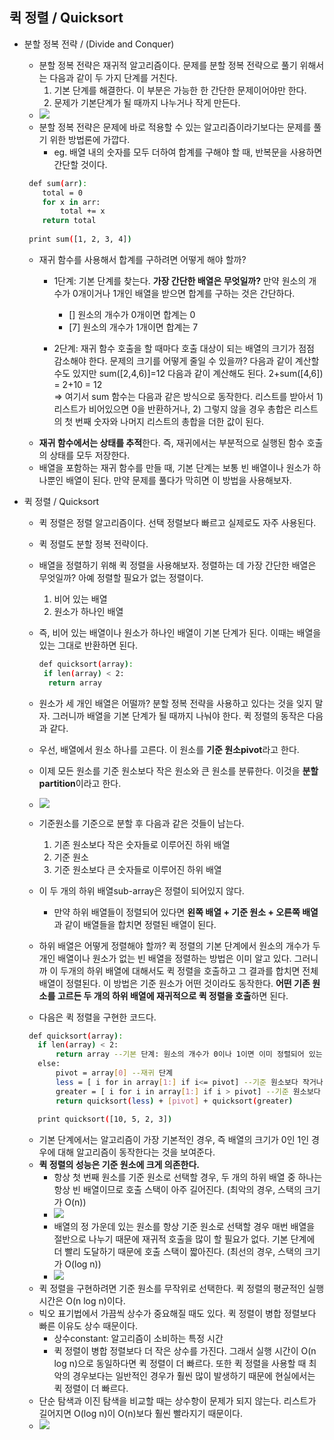 ## 퀵 정렬 / Quicksort
 
 - 분할 정복 전략 / (Divide and Conquer)
    - 분할 정복 전략은 재귀적 알고리즘이다. 문제를 분할 정복 전략으로 풀기 위해서는 다음과 같이 두 가지 단계를 거친다.
      1) 기본 단계를 해결한다. 이 부분은 가능한 한 간단한 문제이어야만 한다.
      2) 문제가 기본단계가 될 때까지 나누거나 작게 만든다.
    - ![](https://mvmtsacramento.com/wp-content/uploads/2017/03/98c02634ee7f970a6bfb0812cc1495bacb462282.png)
    - 분할 정복 전략은 문제에 바로 적용할 수 있는 알고리즘이라기보다는 문제를 풀기 위한 방법론에 가깝다.
      - eg. 배열 내의 숫자를 모두 더하여 합계를 구해야 할 때, 반복문을 사용하면 간단할 것이다. 
    ```sh
     def sum(arr):
        total = 0
        for x in arr:
            total += x
        return total
     
     print sum([1, 2, 3, 4])   
     ```     
    - 재귀 함수를 사용해서 합계를 구하려면 어떻게 해야 할까? 
      - 1단계: 기본 단계를 찾는다. **가장 간단한 배열은 무엇일까?**
      만약 원소의 개수가 0개이거나 1개인 배열을 받으면 합계를 구하는 것은 간단하다.
        - [] 원소의 개수가 0개이면 합계는 0
        - [7] 원소의 개수가 1개이면 합계는 7
      
      - 2단계: 재귀 함수 호출을 할 때마다 호출 대상이 되는 배열의 크기가 점점 감소해야 한다. 문제의 크기를 어떻게 줄일 수 있을까?
      다음과 같이 계산할 수도 있지만 sum([2,4,6)]=12
      다음과 같이 계산해도 된다. 2+sum([4,6]) = 2+10 = 12  
      => 여기서 sum 함수는 다음과 같은 방식으로 동작한다. 리스트를 받아서 1) 리스트가 비어있으면 0을 반환하거나, 2) 그렇지 않을 경우 총합은 리스트의 첫 번째 숫자와 나머지 리스트의 총합을 더한 값이 된다. 
    - **재귀 함수에서는 상태를 추적**한다. 즉, 재귀에서는 부분적으로 실행된 함수 호출의 상태를 모두 저장한다. 
    - 배열을 포함하는 재귀 함수를 만들 때, 기본 단계는 보통 빈 배열이나 원소가 하나뿐인 배열이 된다. 만약 문제를 풀다가 막히면 이 방법을 사용해보자. 
 
 - 퀵 정렬 / Quicksort
   - 퀵 정렬은 정렬 알고리즘이다. 선택 정렬보다 빠르고 실제로도 자주 사용된다. 
   - 퀵 정렬도 분할 정복 전략이다. 
   - 배열을 정렬하기 위해 퀵 정렬을 사용해보자. 정렬하는 데 가장 간단한 배열은 무엇일까? 아예 정렬할 필요가 없는 정렬이다. 
     1) 비어 있는 배열
     2) 원소가 하나인 배열
   - 즉, 비어 있는 배열이나 원소가 하나인 배열이 기본 단계가 된다. 이때는 배열을 있는 그대로 반환하면 된다. 
      ```sh
      def quicksort(array):
       if len(array) < 2:
        return array
      ```
      
   - 원소가 세 개인 배열은 어떨까? 분할 정복 전략을 사용하고 있다는 것을 잊지 말자. 그러니까 배열을 기본 단계가 될 때까지 나눠야 한다. 퀵 정렬의 동작은 다음과 같다.
    - 우선, 배열에서 원소 하나를 고른다. 이 원소를 **기준 원소pivot**라고 한다. 
    - 이제 모든 원소를 기준 원소보다 작은 원소와 큰 원소를 분류한다. 이것을 **분할partition**이라고 한다.
    - ![](https://encrypted-tbn0.gstatic.com/images?q=tbn:ANd9GcTcBIpdrmaCB8VPuAfDSvhCSkSDsVVxS8XPmTFsr83maDxmPzS9wQ)
    - 기준원소를 기준으로 분할 후 다음과 같은 것들이 남는다. 
        1) 기존 원소보다 작은 숫자들로 이루어진 하위 배열
        2) 기준 원소
        3) 기준 원소보다 큰 숫자들로 이루어진 하위 배열
    - 이 두 개의 하위 배열sub-array은 정렬이 되어있지 않다. 
        - 만약 하위 배열들이 정렬되어 있다면 **왼쪽 배열 + 기준 원소 + 오른쪽 배열** 과 같이 배열들을 합치면 정렬된 배열이 된다. 
    - 하위 배열은 어떻게 정렬해야 할까? 퀵 정렬의 기본 단계에서 원소의 개수가 두 개인 배열이나 원소가 없는 빈 배열을 정렬하는 방법은 이미 알고 있다. 그러니까 이 두개의 하위 배열에 대해서도 퀵 정렬을 호출하고 그 결과를 합치면 전체 배열이 정렬된다. 이 방법은 기준 원소가 어떤 것이라도 동작한다. **어떤 기존 원소를 고르든 두 개의 하위 배열에 재귀적으로 퀵 정렬을 호출**하면 된다. 
    - 다음은 퀵 정렬을 구현한 코드다.
     ```sh
      def quicksort(array):
        if len(array) < 2:
            return array --기본 단계: 원소의 개수가 0이나 1이면 이미 정렬되어 있는 상태 
        else:
            pivot = array[0] --재귀 단계
            less = [ i for in array[1:] if i<= pivot] --기준 원소보다 작거나 같은 모든 원소로 이루어진 하위 배열
            greater = [ i for i in array[1:] if i > pivot] --기준 원소보다 큰 모든 원소로 이루어진 하위 배열
            return quicksort(less) + [pivot] + quicksort(greater)
            
        print quicksort([10, 5, 2, 3])    
     ```
    - 기본 단계에서는 알고리즘이 가장 기본적인 경우, 즉 배열의 크기가 0인 1인 경우에 대해 알고리즘이 동작한다는 것을 보여준다. 
    - **퀵 정렬의 성능은 기준 원소에 크게 의존한다.**
        - 항상 첫 번째 원소를 기준 원소로 선택할 경우, 두 개의 하위 배열 중 하나는 항상 빈 배열이므로 호출 스택이 아주 길어진다. (최악의 경우, 스택의 크기가 O(n))
        - ![](https://image.slidesharecdn.com/quicksortproflilisaghafi-180812183530/95/quick-sort-by-prof-lili-saghafi-30-638.jpg?cb=1534099161)
        - 배열의 정 가운데 있는 원소를 항상 기준 원소로 선택할 경우 매번 배열을 절반으로 나누기 때문에 재귀적 호출을 많이 할 필요가 없다. 기본 단계에 더 빨리 도달하기 때문에 호출 스택이 짧아진다. (최선의 경우, 스택의 크기가 O(log n))
        - ![](https://image.slidesharecdn.com/quicksortdiscussionandanalysis-150830134127-lva1-app6891/95/quick-sort-algorithm-discussion-and-analysis-21-638.jpg?cb=1440942157)
    - 퀵 정렬을 구현하려면 기준 원소를 무작위로 선택한다. 퀵 정렬의 평균적인 실행시간은 O(n log n)이다. 
    - 빅오 표기법에서 가끔씩 상수가 중요해질 때도 있다. 퀵 정렬이 병합 정렬보다 빠른 이유도 상수 때문이다.
        - 상수constant: 알고리즘이 소비하는 특정 시간 
        - 퀵 정렬이 병합 정렬보다 더 작은 상수를 가진다. 그래서 실행 시간이 O(n log n)으로 동일하다면 퀵 정렬이 더 빠르다. 또한 퀵 정렬을 사용할 때 최악의 경우보다는 일반적인 경우가 훨씬 많이 발생하기 때문에 현실에서는 퀵 정렬이 더 빠르다. 
    - 단순 탐색과 이진 탐색을 비교할 때는 상수항이 문제가 되지 않는다. 리스트가 길어지면 O(log n)이 O(n)보다 훨씬 빨라지기 때문이다. 
    - ![](https://i.stack.imgur.com/GylD4.jpg)
    

